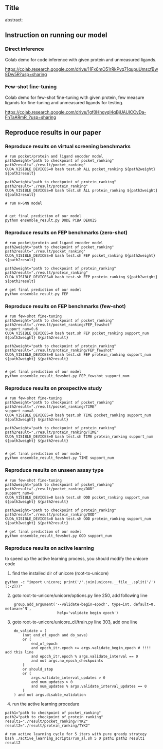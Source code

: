 ## Title
abstract:

## Instruction on running our model

### Direct inference
Colab demo for code inference with given protein and unmeasured ligands.

https://colab.research.google.com/drive/11Fx6mO51rRkPvq71qupuUmscfBw8Dw5R?usp=sharing

### Few-shot fine-tuning
Colab demo for few-shot fine-tuning with given protein, few measure ligands for fine-tuning and unmeasured ligands for testing.

https://colab.research.google.com/drive/1gf0HhgyqI4qBjUAUICCvDa-FnTaARmR_?usp=sharing

## Reproduce results in our paper

### Reproduce results on virtual screening benchmarks

```
# run pocket/protein and ligand encoder model
path2weight="path to checkpoint of pocket_ranking"
path2result="./result/pocket_ranking"
CUDA_VISIBLE_DEVICES=0 bash test.sh ALL pocket_ranking ${path2weight} ${path2result}

path2weight="path to checkpoint of protein_ranking"
path2result="./result/protein_ranking"
CUDA_VISIBLE_DEVICES=0 bash test.sh ALL protein_ranking ${path2weight} ${path2result}

# run H-GNN model


# get final prediction of our model
python ensemble_result.py DUDE PCBA DEKOIS
```


### Reproduce results on FEP benchmarks (zero-shot)
```
# run pocket/protein and ligand encoder model
path2weight="path to checkpoint of pocket_ranking"
path2result="./result/pocket_ranking"
CUDA_VISIBLE_DEVICES=0 bash test.sh FEP pocket_ranking ${path2weight} ${path2result}

path2weight="path to checkpoint of protein_ranking"
path2result="./result/protein_ranking"
CUDA_VISIBLE_DEVICES=0 bash test.sh FEP protein_ranking ${path2weight} ${path2result}

# get final prediction of our model
python ensemble_result.py FEP
```

### Reproduce results on FEP benchmarks (few-shot)
```
# run few-shot fine-tuning
path2weight="path to checkpoint of pocket_ranking"
path2result="./result/pocket_ranking/FEP_fewshot"
support_num=0.6
CUDA_VISIBLE_DEVICES=0 bash test.sh FEP pocket_ranking support_num ${path2weight} ${path2result}

path2weight="path to checkpoint of protein_ranking"
path2result="./result/protein_ranking/FEP_fewshot"
CUDA_VISIBLE_DEVICES=0 bash test.sh FEP protein_ranking support_num ${path2weight} ${path2result}


# get final prediction of our model
python ensemble_result_fewshot.py FEP_fewshot support_num
```

### Reproduce results on prospective study
```
# run few-shot fine-tuning
path2weight="path to checkpoint of pocket_ranking"
path2result="./result/pocket_ranking/TIME"
support_num=8
CUDA_VISIBLE_DEVICES=0 bash test.sh TIME pocket_ranking support_num ${path2weight} ${path2result}

path2weight="path to checkpoint of protein_ranking"
path2result="./result/protein_ranking/TIME"
CUDA_VISIBLE_DEVICES=0 bash test.sh TIME protein_ranking support_num ${path2weight} ${path2result}


# get final prediction of our model
python ensemble_result_fewshot.py TIME support_num
```

### Reproduce results on unseen assay type
```
# run few-shot fine-tuning
path2weight="path to checkpoint of pocket_ranking"
path2result="./result/pocket_ranking/OOD"
support_num=8
CUDA_VISIBLE_DEVICES=0 bash test.sh OOD pocket_ranking support_num ${path2weight} ${path2result}

path2weight="path to checkpoint of protein_ranking"
path2result="./result/protein_ranking/OOD"
CUDA_VISIBLE_DEVICES=0 bash test.sh OOD protein_ranking support_num ${path2weight} ${path2result}

# get final prediction of our model
python ensemble_result_fewshot.py OOD support_num
```

### Reproduce results on active learning
to speed up the active learning process, you should modify the unicore code 
1. find the installed dir of unicore (root-to-unicore)
```
python -c "import unicore; print('/'.join(unicore.__file__.split('/')[:-2]))"
```

2. goto root-to-unicore/unicore/options.py line 250, add following line
```
    group.add_argument('--validate-begin-epoch', type=int, default=0, metavar='N',
                        help='validate begin epoch')
```

3. goto root-to-unicore/unicore_cli/train.py line 303, add one line
```
    do_validate = (
        (not end_of_epoch and do_save)
        or (
            end_of_epoch
            and epoch_itr.epoch >= args.validate_begin_epoch # !!!! add this line
            and epoch_itr.epoch % args.validate_interval == 0
            and not args.no_epoch_checkpoints
        )
        or should_stop
        or (
            args.validate_interval_updates > 0
            and num_updates > 0
            and num_updates % args.validate_interval_updates == 0
        )
    ) and not args.disable_validation
```

4. run the active learning procedure
```
path1="path to checkpoint of pocket_ranking"
path2="path to checkpoint of protein_ranking"
result1="./result/pocket_ranking/TYK2"
result2="./result/protein_ranking/TYK2"

# run active learning cycle for 5 iters with pure greedy strategy
bash ./active_learning_scripts/run_al.sh 5 0 path1 path2 result1 result2
```